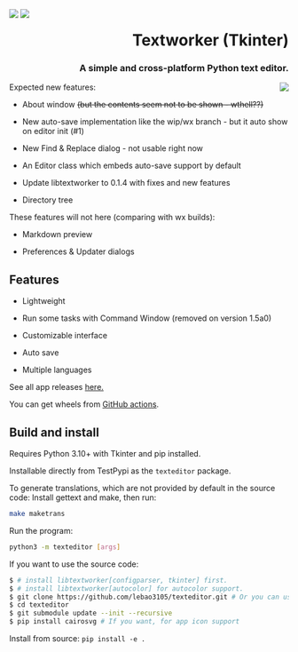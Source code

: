 <div style="float: left;">
    <img src="https://raw.githubusercontent.com/lebao3105/texteditor/data/icons/me.lebao3105.textworker.svg">
    <img src="https://raw.githubusercontent.com/lebao3105/texteditor/data/icons/me.lebao3105.textworker.Devel.svg">
</div>

<p align="right">
    <h1 align="right">
        <strong>Textworker (Tkinter)</strong>
    </h1>
    <h3 align="right">
    A simple and cross-platform Python text editor.
    </h3>
    <a href="https://github.com/lebao3105/texteditor-tk/actions/workflows/wheeltk.yml">
        <image src="https://github.com/lebao3105/texteditor-tk/actions/workflows/wheeltk.yml/badge.svg?branch=data" align="right"/>
    </a>
</p>

Expected new features:

* About window ~~(but the contents seem not to be shown - wthell??)~~

* New auto-save implementation like the wip/wx branch - but it auto show on editor init (#1)

* New Find & Replace dialog - not usable right now

* An Editor class which embeds auto-save support by default

* Update libtextworker to 0.1.4 with fixes and new features

* Directory tree

These features will not here (comparing with wx builds):

* Markdown preview

* Preferences & Updater dialogs

## Features

* Lightweight

* Run some tasks with Command Window (removed on version 1.5a0)

* Customizable interface

* Auto save

* Multiple languages

See all app releases [here.](https://github.com/lebao3105/texteditor-tk/releases)

You can get wheels from [GitHub actions](https://github.com/lebao3105/texteditor-tk/actions).

## Build and install

Requires Python 3.10+ with Tkinter and pip installed.

Installable directly from TestPypi as the ```texteditor``` package.

To generate translations, which are not provided by default in the source code: Install gettext and make, then run:

```bash
make maketrans
```

Run the program:

```bash
python3 -m texteditor [args]
```

If you want to use the source code:

```bash
$ # install libtextworker[configparser, tkinter] first.
$ # install libtextworker[autocolor] for autocolor support.
$ git clone https://github.com/lebao3105/texteditor.git # Or you can use gitlab instead
$ cd texteditor
$ git submodule update --init --recursive
$ pip install cairosvg # If you want, for app icon support
```

Install from source: ```pip install -e .```
